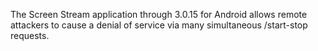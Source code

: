 The Screen Stream application through 3.0.15 for Android allows remote attackers to cause a denial of service via many simultaneous /start-stop requests.